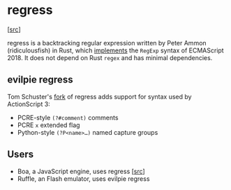 # regress

[[src](https://github.com/ridiculousfish/regress)]

regress is a backtracking regular expression written by Peter Ammon
(ridiculousfish) in Rust, which [implements](https://docs.rs/regress/latest/regress/#supported-syntax)
the `RegExp` syntax of ECMAScript 2018. It does not depend on Rust `regex` and
has minimal dependencies.

## evilpie regress

Tom Schuster's [fork](https://github.com/evilpie/regress/tree/as3) of regress
adds support for syntax used by ActionScript 3:
- PCRE-style `(?#comment)` comments
- PCRE `x` extended flag
- Python-style `(?P<name>…)` named capture groups

## Users

- Boa, a JavaScript engine, uses regress [[src](https://github.com/boa-dev/boa/blob/main/core/engine/src/builtins/regexp/mod.rs)]
- Ruffle, an Flash emulator, uses evilpie regress
